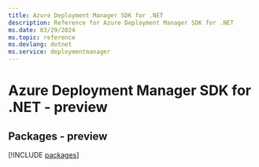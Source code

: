 ```yaml
---
title: Azure Deployment Manager SDK for .NET
description: Reference for Azure Deployment Manager SDK for .NET
ms.date: 03/29/2024
ms.topic: reference
ms.devlang: dotnet
ms.service: deploymentmanager
---
```

# Azure Deployment Manager SDK for .NET - preview
## Packages - preview
[!INCLUDE [packages](deployment-manager-index.md)]